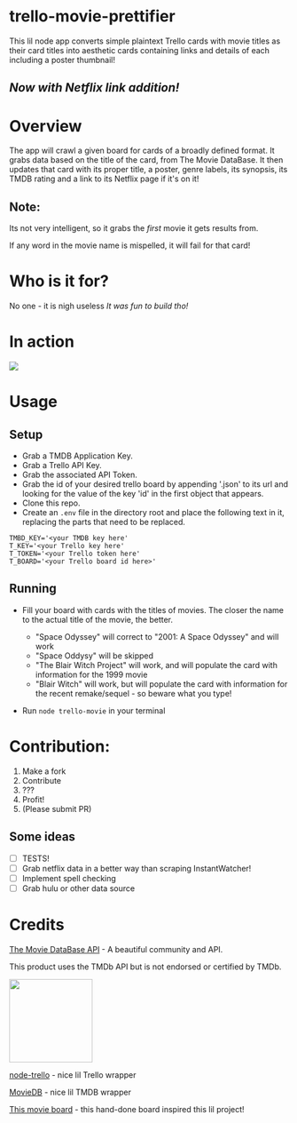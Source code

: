 # trello-movie-prettifier
This lil node app converts simple plaintext Trello cards with movie titles as their card titles into aesthetic cards containing links and details of each including a poster thumbnail!

## *Now with Netflix link addition!*

# Overview
The app will crawl a given board for cards of a broadly defined format. It grabs data based on the title of the card, from The Movie DataBase.
It then updates that card with its proper title, a poster, genre labels, its synopsis, its TMDB rating and a link to its Netflix page if it's on it!

## Note:
Its not very intelligent, so it grabs the *first* movie it gets results from.

If any word in the movie name is mispelled, it will fail for that card!

# Who is it for?
No one - it is nigh useless
*It was fun to build tho!*

# In action
![](https://thumbs.gfycat.com/DeficientNecessaryElectriceel-size_restricted.gif)

# Usage

## Setup

* Grab a TMDB Application Key.
* Grab a Trello API Key.
* Grab the associated API Token.
* Grab the id of your desired trello board by appending '.json' to its url and looking for the value of the key 'id' in the first object that appears.
* Clone this repo.
* Create an `.env` file in the directory root  and place the following text in it, replacing the parts that need to be replaced.

```
TMBD_KEY='<your TMDB key here'
T_KEY='<your Trello key here'
T_TOKEN='<your Trello token here'
T_BOARD='<your Trello board id here>'
```

## Running

* Fill your board with cards with the titles of movies. The closer the name to the actual title of the movie, the better. 

	- "Space Odyssey" will correct to "2001: A Space Odyssey" and will work
	- "Space Oddysy" will be skipped
	- "The Blair Witch Project" will work, and will populate the card with information for the 1999 movie
	- "Blair Witch" will work, but will populate the card with information for the recent remake/sequel - so beware what you type!

* Run `node trello-movie` in your terminal

# Contribution:

1. Make a fork
2. Contribute
3. ???
4. Profit!
5. (Please submit PR)

## Some ideas

- [ ] TESTS!
- [ ] Grab netflix data in a better way than scraping InstantWatcher!
- [ ] Implement spell checking
- [ ] Grab hulu or other data source

# Credits

[The Movie DataBase API](https://www.themoviedb.org/documentation/api) - A beautiful community and API.

This product uses the TMDb API but is not endorsed or certified by TMDb.

<img height="150" width="150" src="https://www.themoviedb.org/assets/static_cache/02a9430b88975cae16fcfcc9cf7b5799/images/v4/logos/primary-green.svg">

<!-- ![movie_img](https://www.themoviedb.org/assets/static_cache/02a9430b88975cae16fcfcc9cf7b5799/images/v4/logos/primary-green.svg) -->
[node-trello](https://github.com/adunkman/node-trello) - nice lil Trello wrapper

[MovieDB](https://github.com/impronunciable/moviedb) - nice lil TMDB wrapper

[This movie board](https://trello.com/b/3Zo3Q3dF/movies) - this hand-done board inspired this lil project!